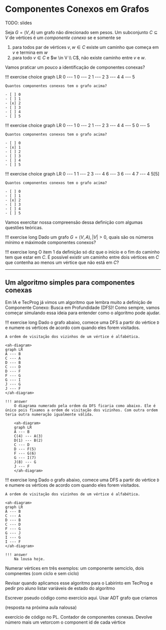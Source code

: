 # Componentes Conexos em Grafos

TODO: slides

Seja $G = (V, A)$ um grafo não direcionado sem pesos. Um subconjunto $C \subseteq V$  de vértices é um *componente conexo* se e somente se

1. para todos par de vértices $v, w \in C$ existe um caminho que começa em $v$ e termina em $w$
2. para todo $v \in C$ e $w \in V \\ C$, não existe caminho entre $v$ e $w$.

Vamos praticar um pouco a identificação de componentes conexas?

!!! exercise choice
    <ah-diagram>
    graph LR
    0 --- 1
    0 --- 2
    1 --- 2
    3 --- 4
    4 --- 5
    </ah-diagram>

    Quantos componentes conexos tem o grafo acima?

    - [ ] 0
    - [ ] 1
    - [x] 2 
    - [ ] 3
    - [ ] 4
    - [ ] 5

!!! exercise choice
    <ah-diagram>
    graph LR
    0 --- 1
    0 --- 2
    1 --- 2
    3 --- 4
    4 --- 5
    0 --- 5
    </ah-diagram>

    Quantos componentes conexos tem o grafo acima?

    - [ ] 0
    - [x] 1
    - [ ] 2 
    - [ ] 3
    - [ ] 4
    - [ ] 5


!!! exercise choice
    <ah-diagram>
    graph LR
    0 --- 1
    1 --- 2
    3 --- 4
    6 --- 3
    6 --- 4
    7 --- 4
    5[5]
    </ah-diagram>

    Quantos componentes conexos tem o grafo acima?

    - [ ] 0
    - [ ] 1
    - [x] 2 
    - [ ] 3
    - [ ] 4
    - [ ] 5


Vamos exercitar nossa compreensão dessa definição com algumas questões teóricas.

!!! exercise long
    Dado um grafo $G = (V, A), |V| > 0$, quais são os números mínimo e máximode componentes conexos?

!!! exercise long
    O item 1 da definição só diz que o início e o fim do caminho tem que estar em $C$. É possível existir um caminho entre dois vértices em $C$ que contenha ao menos um vértice que não está em $C$?

--------------

## Um algoritmo simples para componentes conexas

Em IA e TecProg já vimos um algoritmo que lembra muito a definição de Componente Conexo: Busca em Profundidade (DFS)! Como sempre, vamos começar simulando essa ideia para entender como o algoritmo pode ajudar.

!!! exercise long
    Dado o grafo abaixo, comece uma DFS a partir do vértice `D` e numere os vértices de acordo com quando eles forem visitados. 

    A ordem de visitação dos vizinhos de um vértice é alfabética.

    <ah-diagram>
    graph LR
    A --- B
    C --- A
    D --- B
    C --- D
    D --- F
    F --- G
    G --- I
    J --- G
    J --- F
    </ah-diagram>

    !!! answer
        O diagrama numerado pela ordem da DFS ficaria como abaixo. Ele é único pois fixamos a ordem de visitação dos vizinhos. Com outra ordem teria outra numeração igualmente válida.

        <ah-diagram>
        graph LR
        A --- B
        C(4) --- A(3)
        D(1) --- B(2)
        C --- D
        D --- F(5)
        F --- G(6)
        G --- I(7)
        J(8) --- G
        J --- F
        </ah-diagram>


!!! exercise long
    Dado o grafo abaixo, comece uma DFS a partir do vértice `D` e numere os vértices de acordo com quando eles forem visitados. 

    A ordem de visitação dos vizinhos de um vértice é alfabética.

    <ah-diagram>
    graph LR
    A --- B
    C --- A
    D --- B
    C --- D
    F --- G
    G --- J
    I --- G
    I --- F
    </ah-diagram>

    !!! answer
        Na lousa hoje.


Numerar vértices em três exemplos: um componente semciclo, dois compnentes (com ciclo e sem ciclo)

Revisar quando aplicamos esse algoritmo para o Labirinto em TecProg e pedir pro aluno listar variáveis de estado do algoritmo

Escrever pseudo código como exercício aqui. Usar ADT grafo que criamos

(resposta na próxima aula nalousa)

exercício de código no PL. Contador de componentes conexas. Devolve número mais um vetorcom o component id de cada vértice







